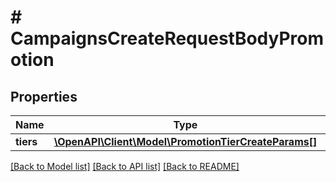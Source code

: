# # CampaignsCreateRequestBodyPromotion

## Properties

Name | Type | Description | Notes
------------ | ------------- | ------------- | -------------
**tiers** | [**\OpenAPI\Client\Model\PromotionTierCreateParams[]**](PromotionTierCreateParams.md) |  | [optional]

[[Back to Model list]](../../README.md#models) [[Back to API list]](../../README.md#endpoints) [[Back to README]](../../README.md)
